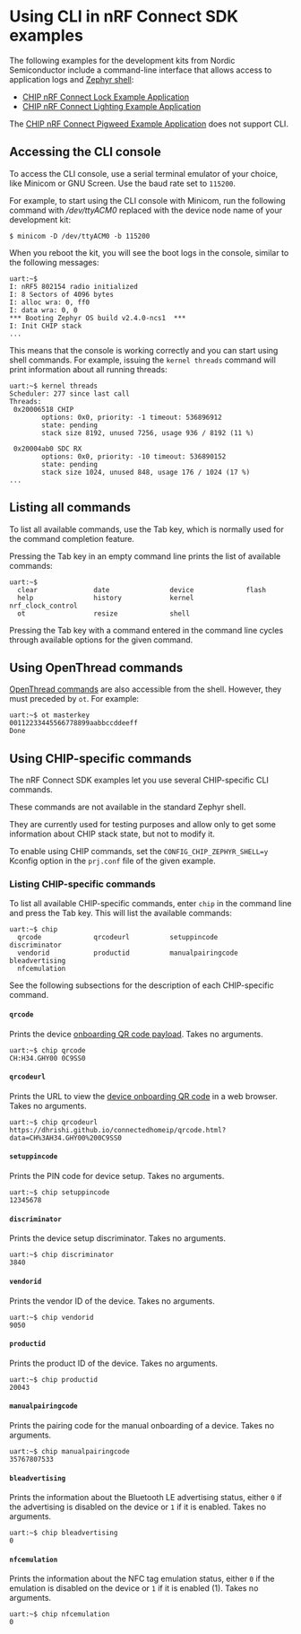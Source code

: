 # Using CLI in nRF Connect SDK examples

The following examples for the development kits from Nordic Semiconductor
include a command-line interface that allows access to application logs and
[Zephyr shell](https://docs.zephyrproject.org/1.13.0/subsystems/shell.html):

-   [CHIP nRF Connect Lock Example Application](../../examples/lock-app/nrfconnect/README.md)
-   [CHIP nRF Connect Lighting Example Application](../../examples/lighting-app/nrfconnect/README.md)

The
[CHIP nRF Connect Pigweed Example Application](../../examples/pigweed-app/nrfconnect/README.md)
does not support CLI.

## Accessing the CLI console

To access the CLI console, use a serial terminal emulator of your choice, like
Minicom or GNU Screen. Use the baud rate set to `115200`.

For example, to start using the CLI console with Minicom, run the following
command with _/dev/ttyACM0_ replaced with the device node name of your
development kit:

    $ minicom -D /dev/ttyACM0 -b 115200

When you reboot the kit, you will see the boot logs in the console, similar to
the following messages:

```shell
uart:~$
I: nRF5 802154 radio initialized
I: 8 Sectors of 4096 bytes
I: alloc wra: 0, ff0
I: data wra: 0, 0
*** Booting Zephyr OS build v2.4.0-ncs1  ***
I: Init CHIP stack
...
```

This means that the console is working correctly and you can start using shell
commands. For example, issuing the `kernel threads` command will print
information about all running threads:

```shell
uart:~$ kernel threads
Scheduler: 277 since last call
Threads:
 0x20006518 CHIP
        options: 0x0, priority: -1 timeout: 536896912
        state: pending
        stack size 8192, unused 7256, usage 936 / 8192 (11 %)

 0x20004ab0 SDC RX
        options: 0x0, priority: -10 timeout: 536890152
        state: pending
        stack size 1024, unused 848, usage 176 / 1024 (17 %)
...
```

## Listing all commands

To list all available commands, use the Tab key, which is normally used for the
command completion feature.

Pressing the Tab key in an empty command line prints the list of available
commands:

```shell
uart:~$
  clear              date               device             flash
  help               history            kernel             nrf_clock_control
  ot                 resize             shell
```

Pressing the Tab key with a command entered in the command line cycles through
available options for the given command.

## Using OpenThread commands

[OpenThread commands](https://github.com/openthread/openthread/blob/master/src/cli/README.md)
are also accessible from the shell. However, they must preceded by `ot`. For
example:

```shell
uart:~$ ot masterkey
00112233445566778899aabbccddeeff
Done
```

## Using CHIP-specific commands

The nRF Connect SDK examples let you use several CHIP-specific CLI commands.

These commands are not available in the standard Zephyr shell.

They are currently used for testing purposes and allow only to get some
information about CHIP stack state, but not to modify it.

To enable using CHIP commands, set the `CONFIG_CHIP_ZEPHYR_SHELL=y` Kconfig
option in the `prj.conf` file of the given example.

### Listing CHIP-specific commands

To list all available CHIP-specific commands, enter `chip` in the command line
and press the Tab key. This will list the available commands:

```shell
uart:~$ chip
  qrcode             qrcodeurl          setuppincode       discriminator
  vendorid           productid          manualpairingcode  bleadvertising
  nfcemulation
```

See the following subsections for the description of each CHIP-specific command.

#### `qrcode`

Prints the device
[onboarding QR code payload](https://github.com/project-chip/connectedhomeip/blob/master/docs/guides/nrfconnect_android_commissioning.md#preparing-accessory-device).
Takes no arguments.

```shell
uart:~$ chip qrcode
CH:H34.GHY00 0C9SS0
```

#### `qrcodeurl`

Prints the URL to view the
[device onboarding QR code](https://github.com/project-chip/connectedhomeip/blob/master/docs/guides/nrfconnect_android_commissioning.md#preparing-accessory-device)
in a web browser. Takes no arguments.

```shell
uart:~$ chip qrcodeurl
https://dhrishi.github.io/connectedhomeip/qrcode.html?data=CH%3AH34.GHY00%200C9SS0
```

#### `setuppincode`

Prints the PIN code for device setup. Takes no arguments.

```shell
uart:~$ chip setuppincode
12345678
```

#### `discriminator`

Prints the device setup discriminator. Takes no arguments.

```shell
uart:~$ chip discriminator
3840
```

#### `vendorid`

Prints the vendor ID of the device. Takes no arguments.

```shell
uart:~$ chip vendorid
9050
```

#### `productid`

Prints the product ID of the device. Takes no arguments.

```shell
uart:~$ chip productid
20043
```

#### `manualpairingcode`

Prints the pairing code for the manual onboarding of a device. Takes no
arguments.

```shell
uart:~$ chip manualpairingcode
35767807533
```

#### `bleadvertising`

Prints the information about the Bluetooth LE advertising status, either `0` if
the advertising is disabled on the device or `1` if it is enabled. Takes no
arguments.

```shell
uart:~$ chip bleadvertising
0
```

#### `nfcemulation`

Prints the information about the NFC tag emulation status, either `0` if the
emulation is disabled on the device or `1` if it is enabled (1). Takes no
arguments.

```shell
uart:~$ chip nfcemulation
0
```
